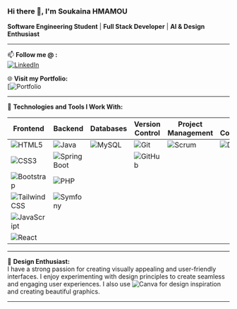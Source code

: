 ### Hi there 👋, I'm **Soukaina HMAMOU**

**Software Engineering Student** | **Full Stack Developer** | **AI & Design Enthusiast**

---

📫 **Follow me @ :**  
[![LinkedIn](https://img.shields.io/badge/-LinkedIn-0077B5?style=flat&logo=linkedin&logoColor=white)](https://www.linkedin.com/in/soukaina-hmamou-059514243/)

🌐 **Visit my Portfolio:**  
[![Portfolio](https://hmamousoukaina.github.io/MyPortfolio/) <!-- Replace with your actual portfolio link -->

---

🔧 **Technologies and Tools I Work With:**

| Frontend                          | Backend         | Databases    | Version Control            | Project Management        | CI/CD & Containerization |
|-----------------------------------|-----------------|--------------|----------------------------|---------------------------|---------------------------|
| ![HTML5](https://img.shields.io/badge/-HTML5-E34F26?style=flat&logo=html5&logoColor=white) | ![Java](https://img.shields.io/badge/-Java-007396?style=flat&logo=java&logoColor=white) | ![MySQL](https://img.shields.io/badge/-MySQL-4479A1?style=flat&logo=mysql&logoColor=white) | ![Git](https://img.shields.io/badge/-Git-F05032?style=flat&logo=git&logoColor=white) | ![Scrum](https://img.shields.io/badge/-Scrum-6DB33F?style=flat&logo=scrumalliance&logoColor=white) | ![Docker](https://img.shields.io/badge/-Docker-2496ED?style=flat&logo=docker&logoColor=white) |
| ![CSS3](https://img.shields.io/badge/-CSS3-1572B6?style=flat&logo=css3&logoColor=white) | ![Spring Boot](https://img.shields.io/badge/-Spring%20Boot-6DB33F?style=flat&logo=spring-boot&logoColor=white) |              | ![GitHub](https://img.shields.io/badge/-GitHub-181717?style=flat&logo=github&logoColor=white) |                           |                           |
| ![Bootstrap](https://img.shields.io/badge/-Bootstrap-7952B3?style=flat&logo=bootstrap&logoColor=white) | ![PHP](https://img.shields.io/badge/-PHP-777BB4?style=flat&logo=php&logoColor=white) |              |                            |                           |                           |
| ![Tailwind CSS](https://img.shields.io/badge/-Tailwind%20CSS-38B2AC?style=flat&logo=tailwind-css&logoColor=white) | ![Symfony](https://img.shields.io/badge/-Symfony-000000?style=flat&logo=symfony&logoColor=white) |              |                            |                           |                           |
| ![JavaScript](https://img.shields.io/badge/-JavaScript-F7DF1E?style=flat&logo=javascript&logoColor=black) |              |              |                            |                           |                           |
| ![React](https://img.shields.io/badge/-React-61DAFB?style=flat&logo=react&logoColor=black) |              |              |                            |                           |                           |

---

🎨 **Design Enthusiast:**  
I have a strong passion for creating visually appealing and user-friendly interfaces. I enjoy experimenting with design principles to create seamless and engaging user experiences. I also use ![Canva](https://img.shields.io/badge/-Canva-00C4CC?style=flat&logo=canva&logoColor=white) for design inspiration and creating beautiful graphics.

---

